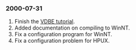 ### 2000\-07\-31

1. Finish the [VDBE tutorial](vdbe.html).
2. Added documentation on compiling to WinNT.
3. Fix a configuration program for WinNT.
4. Fix a configuration problem for HPUX.



